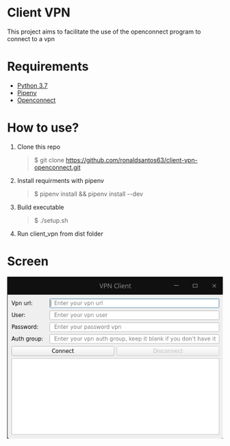 # Client VPN

This project aims to facilitate the use of the openconnect program to connect to a vpn

# Requirements

- [Python 3.7](https://www.python.org/downloads/release/python-370/)
- [Pipenv](https://pipenv.pypa.io/en/latest/)
- [Openconnect](https://pkgs.org/download/openconnect)

# How to use?

1. Clone this repo
    > $ git clone https://github.com/ronaldsantos63/client-vpn-openconnect.git
1. Install requirments with pipenv
    > $ pipenv install && pipenv install --dev
1. Build executable
    > $ ./setup.sh
1. Run client_vpn from dist folder

# Screen
![client_vpn](https://raw.githubusercontent.com/ronaldsantos63/client-vpn-openconnect/master/client_vpn.png)
